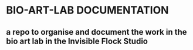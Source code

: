 # BIO-ART-LAB DOCUMENTATION

## a repo to organise and document the work in the bio art lab in the Invisible Flock Studio